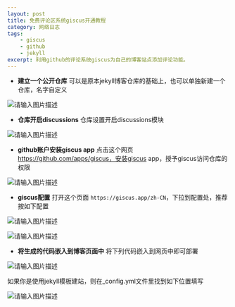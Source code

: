 ```yaml
---
layout: post
title: 免费评论区系统giscus开通教程
category: 网络日志
tags: 
    - giscus 
    - github 
    - jekyll
excerpt: 利用github的评论系统giscus为自己的博客站点添加评论功能。
---
```


- **建立一个公开仓库**
可以是原本jekyll博客仓库的基础上，也可以单独新建一个仓库，名字自定义

![请输入图片描述][1]

- **仓库开启discussions**
仓库设置开启discussions模块

![请输入图片描述][2]

- **github账户安装giscus app**
点击这个网页 https://github.com/apps/giscus，安装giscus app，授予giscus访问仓库的权限

![请输入图片描述][3]

- **giscus配置**
打开这个页面 `https://giscus.app/zh-CN`，下拉到配置处，推荐按如下配置

![请输入图片描述][4]

![请输入图片描述][5]

- **将生成的代码嵌入到博客页面中**
将下列代码嵌入到网页中即可部署

![请输入图片描述][6]

如果你是使用jekyll模板建站，则在_config.yml文件里找到如下位置填写

![请输入图片描述][7]


  [1]: https://img2.wait.loan/file/img-hub/1747968732493_image-20250410143322847.png
  [2]: https://img2.wait.loan/file/img-hub/1747968727951_image-20250410143431335.png
  [3]: https://img2.wait.loan/file/img-hub/1747968730627_image-20250410143642935.png
  [4]: https://img2.wait.loan/file/img-hub/1747968724629_image-20250410144111042.png
  [5]: https://img2.wait.loan/file/img-hub/1747968731510_image-20250410144046379.png
  [6]: https://img2.wait.loan/file/img-hub/1747968731040_image-20250410144238831.png
  [7]: https://img2.wait.loan/file/img-hub/1747968734560_image-20250410144454482.png

